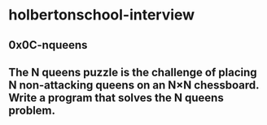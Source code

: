 # holbertonschool-interview

## 0x0C-nqueens

## The N queens puzzle is the challenge of placing N non-attacking queens on an N×N chessboard. Write a program that solves the N queens problem.
